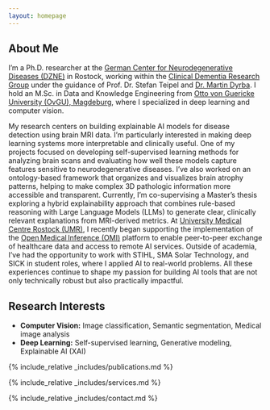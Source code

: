 ```yaml
---
layout: homepage
---
```


## About Me

I’m a Ph.D. researcher at the [German Center for Neurodegenerative Diseases (DZNE)](https://www.dzne.de/en/) in Rostock, working within the [Clinical Dementia Research Group](https://www.dzne.de/en/research/research-areas/clinical-research/research-groups/teipel/research-areasfocus/) under the guidance of Prof. Dr. Stefan Teipel and [Dr. Martin Dyrba](https://explaination.net/). I hold an M.Sc. in Data and Knowledge Engineering from [Otto von Guericke University (OvGU), Magdeburg](https://www.ovgu.de/unimagdeburg/en/), where I specialized in deep learning and computer vision.

My research centers on building explainable AI models for disease detection using brain MRI data. I’m particularly interested in making deep learning systems more interpretable and clinically useful. One of my projects focused on developing self-supervised learning methods for analyzing brain scans and evaluating how well these models capture features sensitive to neurodegenerative diseases. I’ve also worked on an ontology-based framework that organizes and visualizes brain atrophy patterns, helping to make complex 3D pathologic information more accessible and transparent. Currently, I’m co-supervising a Master’s thesis exploring a hybrid explainability approach that combines rule-based reasoning with Large Language Models (LLMs) to generate clear, clinically relevant explanations from MRI-derived metrics. At [University Medical Centre Rostock (UMR)](https://www.med.uni-rostock.de/en/), I recently began supporting the implementation of the [Open Medical Inference (OMI)](https://omi.ikim.nrw/) platform to enable peer-to-peer exchange of healthcare data and access to remote AI services. Outside of academia, I’ve had the opportunity to work with STIHL, SMA Solar Technology, and SICK in student roles, where I applied AI to real-world problems. All these experiences continue to shape my passion for building AI tools that are not only technically robust but also practically impactful.

## Research Interests

- **Computer Vision:** Image classification, Semantic segmentation, Medical image analysis
- **Deep Learning:** Self-supervised learning, Generative modeling, Explainable AI (XAI)


{% include_relative _includes/publications.md %}

{% include_relative _includes/services.md %}

{% include_relative _includes/contact.md %}
